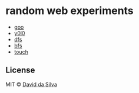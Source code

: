 # random web experiments

- [goo](http://dasilvacont.in/web-experiments/goo.html)
- [y0l0](http://dasilvacont.in/web-experiments/yolo.html)
- [dfs](http://dasilvacont.in/web-experiments/dfs.html)
- [bfs](http://dasilvacont.in/web-experiments/bfs.html)
- [touch](http://dasilvacont.in/web-experiments/touch.html)

## License

MIT © [David da Silva]

[David da Silva]: http://dasilvacont.in
